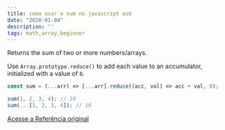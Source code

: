 ```yaml
---
title: como usar o sum no javascript es6
date: "2020-01-04"
description: ''
tags: math,array,beginner
---
```


Returns the sum of two or more numbers/arrays.

Use `Array.prototype.reduce()` to add each value to an accumulator, initialized with a value of `0`.

```js
const sum = (...arr) => [...arr].reduce((acc, val) => acc + val, 0);
```

```js
sum(1, 2, 3, 4); // 10
sum(...[1, 2, 3, 4]); // 10
```


[Acesse a Referência original](http://github.com/30-seconds/)
